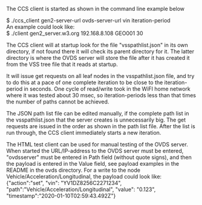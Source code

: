 The CCS client is started as shown in the command line example below

$ ./ccs_client gen2-server-url ovds-server-url vin iteration-period<br>
An example could look like:<br>
$ ./client gen2_server.w3.org 192.168.8.108 GEO001 30

The CCS client will at startup look for the file "vsspathlist.json" in its own directory, if not found there it will check its parent directory for it. 
The latter directory is where the OVDS server will store the file after it has created it from the VSS tree file that it reads at startup. 

It will issue get requests on all leaf nodes in the vsspathlist.json file, and try to do this at a pace of one complete iteration to be close to the iteration-period in seconds. 
One cycle of read/write took in the WiFI home network where it was tested about 30 msec, so iteration-periods less than that times the number of paths cannot be achieved. 

The JSON path list file can be edited manually, if the complete path list in the vsspathlist.json that the server creates is unnecessarily big. 
The get requests are issued in the order as shown in the path list file.
After the list is run through, the CCS client immediately starts a new iteration.

The HTML test client can be used for manual testing of the OVDS server. When started the URL/IP-address to the OVDS server must be entered, 
"ovdsserver" must be entered in Path field (without quote signs), and then the payload is entered in the Value field, see payload examples in the README in the ovds directory. 
For a write to the node Vehicle/Acceleration/Longitudinal, the payload could look like:
{"action":"set", "vin": "YV1DZ8256C2271234", "path":"Vehicle/Acceleration/Longitudinal", "value": "0.123", "timestamp":"2020-01-10T02:59:43.492Z"}
